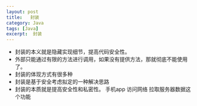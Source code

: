 ```yaml
---
layout: post
title:   封装
category: Java
tags: [Java]
excerpt:  封装
---
```


- 封装的本义就是隐藏实现细节，提高代码安全性。
- 外部只能通过有限的方法进行调用，如果没有提供方法，那就彻底不能使用了。
- 封装的体现方式有很多种
- 封装是基于安全考虑拟定的一种解决思路
- 封装的本质就是提高安全性和私密性。 手机app 访问网络 拉取服务器数据这个功能

